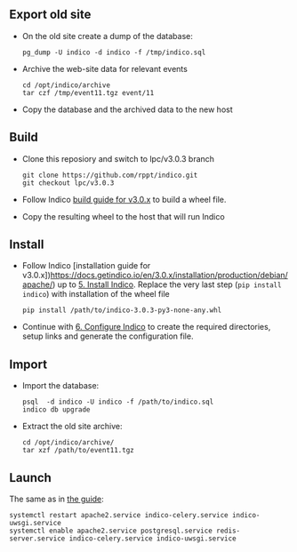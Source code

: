 ## Export old site

* On the old site create a dump of the database:

  ```
  pg_dump -U indico -d indico -f /tmp/indico.sql
  ```

* Archive the web-site data for relevant events

  ```
  cd /opt/indico/archive
  tar czf /tmp/event11.tgz event/11
  ```

* Copy the database and the archived data to the new host

## Build

* Clone this reposiory and switch to lpc/v3.0.3 branch

  ```
  git clone https://github.com/rppt/indico.git
  git checkout lpc/v3.0.3

  ```

* Follow Indico [build guide for v3.0.x](https://docs.getindico.io/en/3.0.x/building/) to build a wheel file.

* Copy the resulting wheel to the host that will run Indico

## Install

* Follow Indico [installation guide for v3.0.x])https://docs.getindico.io/en/3.0.x/installation/production/debian/apache/) up to [5. Install Indico](https://docs.getindico.io/en/3.0.x/installation/production/debian/apache/#install-indico). Replace the very last step (`pip install indico`) with installation of the wheel file

  ```
  pip install /path/to/indico-3.0.3-py3-none-any.whl
  ```

* Continue with [6. Configure Indico](https://docs.getindico.io/en/3.0.x/installation/production/debian/apache/#configure-indico) to create the required directories, setup links and generate the configuration file.

## Import

* Import the database:

  ```
  psql  -d indico -U indico -f /path/to/indico.sql
  indico db upgrade
  ```

* Extract the old site archive:

  ```
  cd /opt/indico/archive/
  tar xzf /path/to/event11.tgz
  ```

## Launch

The same as in [the guide](https://docs.getindico.io/en/3.0.x/installation/production/debian/apache/#launch-indico):

```
systemctl restart apache2.service indico-celery.service indico-uwsgi.service
systemctl enable apache2.service postgresql.service redis-server.service indico-celery.service indico-uwsgi.service

```
